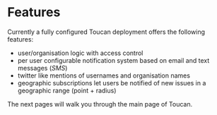 # Features

Currently a fully configured Toucan deployment offers the following features:

- user/organisation logic with access control
- per user configurable notification system based on email and text messages (*SMS*)
- twitter like mentions of usernames  and organisation names
- geographic subscriptions let users be notified of new issues in a geographic range (point + radius)

The next pages will walk you through the main page of Toucan.



